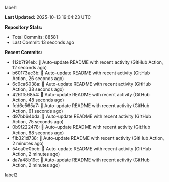 
label1 
<!-- ACTIVITY_START -->
**Last Updated:** 2025-10-13 19:04:23 UTC

**Repository Stats:**
- Total Commits: 88581
- Last Commit: 13 seconds ago

**Recent Commits:**
- 112b7f91eb: 🤖 Auto-update README with recent activity (GitHub Action, 12 seconds ago)
- b60173ac3b: 🤖 Auto-update README with recent activity (GitHub Action, 26 seconds ago)
- 6c9ca6038a: 🤖 Auto-update README with recent activity (GitHub Action, 38 seconds ago)
- 4261f56854: 🤖 Auto-update README with recent activity (GitHub Action, 48 seconds ago)
- fdd6e565a7: 🤖 Auto-update README with recent activity (GitHub Action, 61 seconds ago)
- d97bb64bda: 🤖 Auto-update README with recent activity (GitHub Action, 75 seconds ago)
- 0b9f222478: 🤖 Auto-update README with recent activity (GitHub Action, 88 seconds ago)
- f1b321d738: 🤖 Auto-update README with recent activity (GitHub Action, 2 minutes ago)
- 54ea0e0bcb: 🤖 Auto-update README with recent activity (GitHub Action, 2 minutes ago)
- da7a48b19c: 🤖 Auto-update README with recent activity (GitHub Action, 2 minutes ago)
<!-- ACTIVITY_END -->

label2
